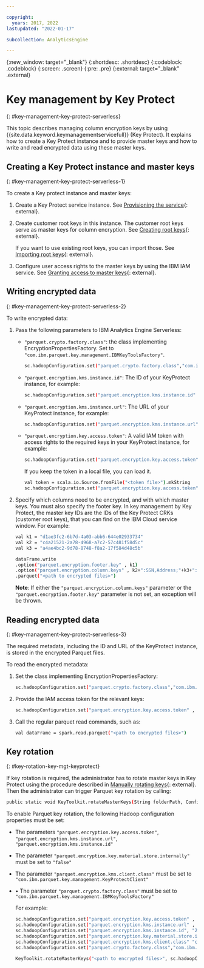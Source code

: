 ```yaml
---

copyright:
  years: 2017, 2022
lastupdated: "2022-01-17"

subcollection: AnalyticsEngine

---
```


<!-- Attribute definitions -->
{:new_window: target="_blank"}
{:shortdesc: .shortdesc}
{:codeblock: .codeblock}
{:screen: .screen}
{:pre: .pre}
{:external: target="_blank" .external}

# Key management by Key Protect
{: #key-management-key-protect-serverless}

This topic describes managing column encryption keys by using {{site.data.keyword.keymanagementservicefull}} (Key Protect). It explains how to create a Key Protect instance and to provide master keys and how to write and read encrypted data using these master keys.

## Creating a Key Protect instance and master keys
{: #key-management-key-protect-serverless-1}

To create a Key protect instance and master keys:

1. Create a Key Protect service instance. See [Provisioning the service](/docs/key-protect?topic=key-protect-provision){: external}.
1. Create customer root keys in this instance. The customer root keys serve as master keys for column encryption. See [Creating root keys](/docs/key-protect?topic=key-protect-create-root-keys){: external}.

    If you want to use existing root keys, you can import those. See [Importing root keys](/docs/key-protect?topic=key-protect-import-root-keys){: external}.
1. Configure user access rights to the master keys by using the IBM IAM service. See [Granting access to master keys](/docs/key-protect?topic=key-protect-grant-access-keys#grant-access-key-level){: external}.

## Writing encrypted data
{: #key-management-key-protect-serverless-2}

To write encrypted data:

1. Pass the following parameters to IBM Analytics Engine Serverless:

    - `"parquet.crypto.factory.class"`: the class implementing EncryptionPropertiesFactory. Set to `"com.ibm.parquet.key.management.IBMKeyToolsFactory"`.
        ```bash
        sc.hadoopConfiguration.set("parquet.crypto.factory.class","com.ibm.parquet.key.management.IBMKeyToolsFactory")
        ```
    - `"parquet.encryption.kms.instance.id"`: The ID of your KeyProtect instance, for example:
        ```bash
        sc.hadoopConfiguration.set("parquet.encryption.kms.instance.id" , "27861a9a-6779-4026-bca4-01e59acf0767")
        ```
    - `"parquet.encryption.kms.instance.url"`: The URL of your KeyProtect instance, for example:
        ```bash
        sc.hadoopConfiguration.set("parquet.encryption.kms.instance.url" , "https://<region>.kms.cloud.ibm.com")
        ```
    - `"parquet.encryption.key.access.token"`: A valid IAM token with access rights to the required keys in your KeyProtect instance, for example:
        ```bash
        sc.hadoopConfiguration.set("parquet.encryption.key.access.token" , "<token string>")
        ```
        If you keep the token in a local file, you can load it.
        ```bash
        val token = scala.io.Source.fromFile("<token file>").mkString
        sc.hadoopConfiguration.set("parquet.encryption.key.access.token" , token)
        ```
1. Specify which columns need to be encrypted, and with which master keys. You must also specify the footer key. In key management by Key Protect, the master key IDs are the IDs of the Key Protect CRKs (customer root keys), that you can find on the IBM Cloud service window. For example:

    ```bash
    val k1 = "d1ae3fc2-6b7d-4a03-abb6-644e02933734"
    val k2 = "c4a21521-2a78-4968-a7c2-57c481f58d5c"
    val k3 = "a4ae4bc2-9d78-8748-f8a2-17f584d48c5b"

    dataFrame.write
    .option("parquet.encryption.footer.key" , k1)
    .option("parquet.encryption.column.keys" , k2+":SSN,Address;"+k3+":CreditCard")
    .parquet("<path to encrypted files>")
    ```
    **Note**: If either the `"parquet.encryption.column.keys"` parameter or the  `"parquet.encryption.footer.key"` parameter is not set, an exception will be thrown.

## Reading encrypted data
{: #key-management-key-protect-serverless-3}

The required metadata, including the ID and URL of the KeyProtect instance, is stored in the encrypted Parquet files.

To read the encrypted metadata:
1. Set the class implementing EncryptionPropertiesFactory:
    ```bash
    sc.hadoopConfiguration.set("parquet.crypto.factory.class","com.ibm.parquet.key.management.IBMKeyToolsFactory")
    ```
1. Provide the IAM access token for the relevant keys:
    ```bash
    sc.hadoopConfiguration.set("parquet.encryption.key.access.token" , "<token string>")
    ```
1. Call the regular parquet read commands, such as:
    ```bash
    val dataFrame = spark.read.parquet("<path to encrypted files>")
    ```

## Key rotation
{: #key-rotation-key-mgt-keyprotect}

If key rotation is required, the administrator has to rotate master keys in Key Protect using the procedure described in [Manually rotating keys](/docs/key-protect?topic=key-protect-rotate-keys){: external}. Then the administrator can trigger Parquet key rotation by calling:

```bash
public static void KeyToolkit.rotateMasterKeys(String folderPath, Configuration hadoopConfig)
```

To enable Parquet key rotation, the following Hadoop configuration properties must be set:

- The parameters `"parquet.encryption.key.access.token"`, `"parquet.encryption.kms.instance.url"`, `"parquet.encryption.kms.instance.id"`
- The parameter `"parquet.encryption.key.material.store.internally"` must be set to `"false"`
- The parameter `"parquet.encryption.kms.client.class"` must be set to `"com.ibm.parquet.key.management.KeyProtectClient"`
- •	The parameter `"parquet.crypto.factory.class"` must be set to `"com.ibm.parquet.key.management.IBMKeyToolsFactory"`

    For example:
    ```bash
    sc.hadoopConfiguration.set("parquet.encryption.key.access.token" , "<token string>")
    sc.hadoopConfiguration.set("parquet.encryption.kms.instance.url" , "https://<region>.kms.cloud.ibm.com")
    sc.hadoopConfiguration.set("parquet.encryption.kms.instance.id", "27861a9a-6779-4026-bca4-01e59acf0767")
    sc.hadoopConfiguration.set("parquet.encryption.key.material.store.internally", "false")
    sc.hadoopConfiguration.set("parquet.encryption.kms.client.class" "com.ibm.parquet.key.management.KeyProtectClient")
    sc.hadoopConfiguration.set("parquet.crypto.factory.class","com.ibm.parquet.key.management.IBMKeyToolsFactory")

    KeyToolkit.rotateMasterKeys("<path to encrypted files>", sc.hadoopConfiguration)
    ```
